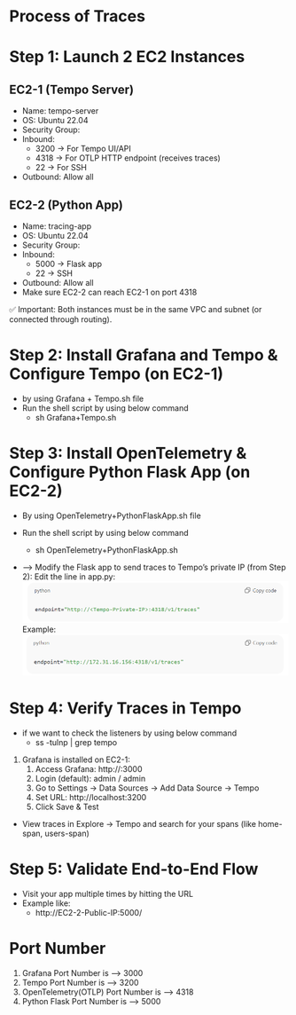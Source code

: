 # Process of Traces
# Step 1: Launch 2 EC2 Instances

## EC2-1 (Tempo Server)
* Name: tempo-server
* OS: Ubuntu 22.04
* Security Group:
* Inbound:
    * 3200 → For Tempo UI/API
    * 4318 → For OTLP HTTP endpoint (receives traces)
    * 22 → For SSH
* Outbound: Allow all

## EC2-2 (Python App)
* Name: tracing-app
* OS: Ubuntu 22.04
* Security Group:
* Inbound:
    * 5000 → Flask app
    * 22 → SSH
* Outbound: Allow all
* Make sure EC2-2 can reach EC2-1 on port 4318

✅ Important: Both instances must be in the same VPC and subnet (or connected through routing).

# Step 2: Install Grafana and Tempo & Configure Tempo (on EC2-1)

* by using Grafana + Tempo.sh file
* Run the shell script by using below command
    * sh Grafana+Tempo.sh

# Step 3: Install OpenTelemetry  & Configure Python Flask App (on EC2-2)

* By using OpenTelemetry+PythonFlaskApp.sh file
* Run the shell script by using below command
    * sh OpenTelemetry+PythonFlaskApp.sh

* --> Modify the Flask app to send traces to Tempo’s private IP (from Step 2):
Edit the line in app.py:
![alt text](image.png)
Example:
![alt text](image-1.png)

# Step 4: Verify Traces in Tempo 
* if we want to check the listeners by using below command
    * ss -tulnp | grep tempo

1. Grafana is installed on EC2-1:
    1. Access Grafana: http://<EC2-1-Public-IP>:3000
    2. Login (default): admin / admin
    3. Go to Settings → Data Sources → Add Data Source → Tempo
    4. Set URL: http://localhost:3200
    5. Click Save & Test
* View traces in Explore → Tempo and search for your spans (like home-span, users-span)

# Step 5: Validate End-to-End Flow
* Visit your app multiple times by hitting the URL
* Example like:
    * http://EC2-2-Public-IP:5000/ 

# Port Number
1. Grafana Port Number is --> 3000
2. Tempo Port Number is --> 3200
3. OpenTelemetry(OTLP) Port Number is --> 4318
4. Python Flask Port Number is --> 5000